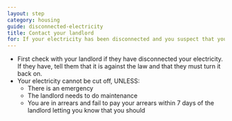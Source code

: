 ```yaml
---
layout: step
category: housing
guide: disconnected-electricity
title: Contact your landlord
for: If your electricity has been disconnected and you suspect that your landlord has done it to evict you from your home, here is some advice on the first step to take
---
```

- First check with your landlord if they have disconnected your electricity. If they have, tell them that it is against the law and that they must turn it back on.
- Your electricity cannot be cut off, UNLESS:
  - There is an emergency
  - The landlord needs to do maintenance
  - You are in arrears and fail to pay your arrears within 7 days of the landlord letting you know that you should
